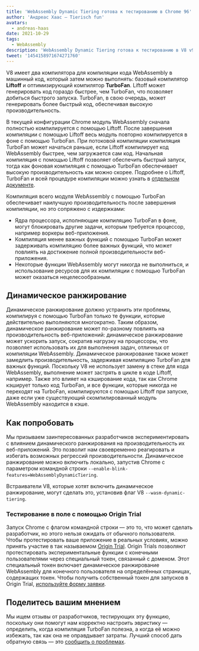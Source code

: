 ```yaml
---
title: 'WebAssembly Dynamic Tiering готова к тестированию в Chrome 96'
author: 'Андреас Хаас — Tierisch fun'
avatars:
  - andreas-haas
date: 2021-10-29
tags:
  - WebAssembly
description: 'WebAssembly Dynamic Tiering готова к тестированию в V8 v9.6 и Chrome 96, либо через командную строку, либо через Origin Trial'
tweet: '1454158971674271760'
---
```


V8 имеет два компилятора для компиляции кода WebAssembly в машинный код, который затем можно выполнять: базовый компилятор __Liftoff__ и оптимизирующий компилятор __TurboFan__. Liftoff может генерировать код гораздо быстрее, чем TurboFan, что позволяет добиться быстрого запуска. TurboFan, в свою очередь, может генерировать более быстрый код, обеспечивая высокую производительность.

<!--truncate-->
В текущей конфигурации Chrome модуль WebAssembly сначала полностью компилируется с помощью Liftoff. После завершения компиляции с помощью Liftoff весь модуль повторно компилируется в фоне с помощью TurboFan. При потоковой компиляции компиляция TurboFan может начаться раньше, если Liftoff компилирует код WebAssembly быстрее, чем загружается сам код. Начальная компиляция с помощью Liftoff позволяет обеспечить быстрый запуск, тогда как фоновая компиляция с помощью TurboFan обеспечивает высокую производительность как можно скорее. Подробнее о Liftoff, TurboFan и всей процедуре компиляции можно узнать в [отдельном документе](https://v8.dev/docs/wasm-compilation-pipeline).

Компиляция всего модуля WebAssembly с помощью TurboFan обеспечивает наилучшую производительность после завершения компиляции, но это сопряжено с издержками:

- Ядра процессора, исполняющие компиляцию TurboFan в фоне, могут блокировать другие задачи, которым требуется процессор, например воркеры веб-приложения.
- Компиляция менее важных функций с помощью TurboFan может задерживать компиляцию более важных функций, что может повлиять на достижение полной производительности веб-приложения.
- Некоторые функции WebAssembly могут никогда не выполниться, и использование ресурсов для их компиляции с помощью TurboFan может оказаться нецелесообразным.

## Динамическое ранжирование

Динамическое ранжирование должно устранить эти проблемы, компилируя с помощью TurboFan только те функции, которые действительно выполняются многократно. Таким образом, динамическое ранжирование может по-разному повлиять на производительность веб-приложений: динамическое ранжирование может ускорить запуск, сократив нагрузку на процессоры, что позволяет использовать их для выполнения задач, отличных от компиляции WebAssembly. Динамическое ранжирование также может замедлить производительность, задерживая компиляцию TurboFan для важных функций. Поскольку V8 не использует замену в стеке для кода WebAssembly, выполнение может застрять в цикле в коде Liftoff, например. Также это влияет на кэширование кода, так как Chrome кэширует только код TurboFan, и все функции, которые никогда не переходят на TurboFan, компилируются с помощью Liftoff при запуске, даже если уже существующий скомпилированный модуль WebAssembly находится в кэше.

## Как попробовать

Мы призываем заинтересованных разработчиков экспериментировать с влиянием динамического ранжирования на производительность их веб-приложений. Это позволит нам своевременно реагировать и избегать возможных регрессий производительности. Динамическое ранжирование можно включить локально, запустив Chrome с параметром командной строки `--enable-blink-features=WebAssemblyDynamicTiering`.

Встраиватели V8, которые хотят включить динамическое ранжирование, могут сделать это, установив флаг V8 `--wasm-dynamic-tiering`.

### Тестирование в поле с помощью Origin Trial

Запуск Chrome с флагом командной строки — это то, что может сделать разработчик, но этого нельзя ожидать от обычного пользователя. Чтобы протестировать ваше приложение в реальных условиях, можно принять участие в так называемом [Origin Trial](https://github.com/GoogleChrome/OriginTrials/blob/gh-pages/developer-guide.md). Origin Trials позволяют протестировать экспериментальные функции с конечными пользователями через специальный токен, связанный с доменом. Этот специальный токен включает динамическое ранжирование WebAssembly для конечного пользователя на определённых страницах, содержащих токен. Чтобы получить собственный токен для запусков в Origin Trial, [используйте форму заявки](https://developer.chrome.com/origintrials/#/view_trial/3716595592487501825).

## Поделитесь вашим мнением

Мы ищем отзывы от разработчиков, тестирующих эту функцию, поскольку они помогут нам корректно настроить эвристику — определить, когда компиляция TurboFan полезна, а когда её можно избежать, так как она не оправдывает затраты. Лучший способ дать обратную связь — это [сообщить о проблемах](https://bugs.chromium.org/p/chromium/issues/detail?id=1260322).
